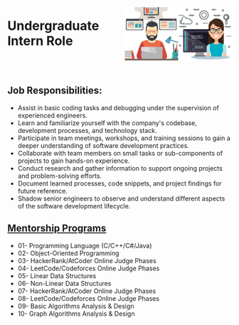<a href="/Interview-Preparation/level-1.md"><img align="right" width="120" src="/Interview-Preparation/logos/emp02.png"></img></a>
<a href="/Interview-Preparation/level-1.md"><img align="right" width="120" src="/Interview-Preparation/logos/emp01.png"></img></a>

# Undergraduate Intern Role

<br><br>

## Job Responsibilities:
- Assist in basic coding tasks and debugging under the supervision of experienced engineers.
- Learn and familiarize yourself with the company's codebase, development processes, and technology stack.
- Participate in team meetings, workshops, and training sessions to gain a deeper understanding of software development practices.
- Collaborate with team members on small tasks or sub-components of projects to gain hands-on experience.
- Conduct research and gather information to support ongoing projects and problem-solving efforts.
- Document learned processes, code snippets, and project findings for future reference.
- Shadow senior engineers to observe and understand different aspects of the software development lifecycle.

## [Mentorship Programs](/Mentorship-Programs/README.md)
- 01- Programming Language (C/C++/C#/Java)
- 02- Object-Oriented Programming
- 03- HackerRank/AtCoder Online Judge Phases
- 04- LeetCode/Codeforces Online Judge Phases
- 05- Linear Data Structures
- 06- Non-Linear Data Structures
- 07- HackerRank/AtCoder Online Judge Phases
- 08- LeetCode/Codeforces Online Judge Phases
- 09- Basic Algorithms Analysis & Design
- 10- Graph Algorithms Analysis & Design
